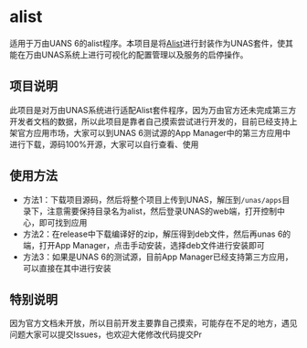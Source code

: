 # alist

适用于万由UANS 6的alist程序。本项目是将[Alist](https://github.com/alist-org/alist)进行封装作为UNAS套件，使其能在万由UNAS系统上进行可视化的配置管理以及服务的启停操作。

## 项目说明

此项目是对万由UNAS系统进行适配Alist套件程序，因为万由官方还未完成第三方开发者文档的数据，所以此项目是靠者自己摸索尝试进行开发的，目前已经支持上架官方应用市场，大家可以到UNAS 6测试源的App Manager中的第三方应用中进行下载，源码100%开源，大家可以自行查看、使用

## 使用方法

- 方法1：下载项目源码，然后将整个项目上传到UNAS，解压到`/unas/apps`目录下，注意需要保持目录名为alist，然后登录UNAS的web端，打开控制中心，即可找到应用
- 方法2：在release中下载编译好的zip，解压得到deb文件，然后再unas 6的端，打开App Manager，点击手动安装，选择deb文件进行安装即可
- 方法3：如果是UNAS 6的测试源，目前App Manager已经支持第三方应用，可以直接在其中进行安装

## 特别说明

因为官方文档未开放，所以目前开发主要靠自己摸索，可能存在不足的地方，遇见问题大家可以提交Issues，也欢迎大佬修改代码提交Pr
